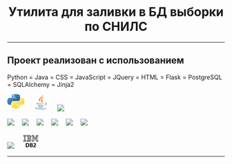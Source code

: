 <h1 align="center">Утилита для заливки в БД выборки по СНИЛС</h1>

<hr>

## Проект реализован с использованием
Python = Java = CSS = JavaScript = JQuery = HTML = Flask = PostgreSQL = SQLAlchemy = Jinja2

![](/design/icons/Python.png)&emsp;
![](/design/icons/Java.png)&emsp;
![](/design/icons/csss.png)&emsp;

![](/design/icons/Selenium.png)&emsp;
![](/design/icons/Selene.png)&emsp;
![](/design/icons/Selenoid.png)&emsp;
![](/design/icons/Allure_Report.png)&emsp;
![](/design/icons/Jenkins.png)&emsp;
![](/design/icons/Telegram.png)&emsp;

![ ](/design/icons/WAS.png)&emsp;
![ ](/design/icons/db2.png)

<hr>

